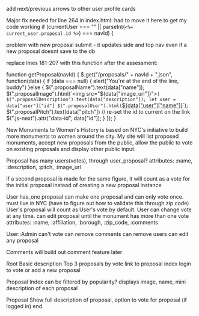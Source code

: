 add next/previous arrows to other user profile cards

Major fix needed for line 264 in index.html:
had to move it here to get my code working
 if (currentUser === "" || parseInt(`<%= current_user.proposal.id %>`) === navId) {

problem with new proposal submit - it updates side and top nav even if a new proposal doesnt save to the db

replace lines 181-207 with this function after the assessment:

function getProposal(navId) {
  $.get("/proposals/" + navId + ".json", function(data) {
    if (data === null) {
      alert("You're at the end of the line, buddy")
    }else {
      $(".proposalName").text(data["name"]);
      $(".proposalImage").html(`<img src="${data["image_url"]}">`)
      $(".proposalDescription").text(data["description"]);
      let user = data["user"]["id"]
      $(".proposalUser").html(`<a href="/users/${data['user']['id']}">${data["user"]["name"]}</a>`);
      $(".proposalPitch").text(data["pitch"])
      // re-set the id to current on the link
      $(".js-next").attr("data-id", data["id"]);
    }
  });
}






New Monuments to Women's History is based on NYC's initiative to build more monuments to women around the city.  My site will list proposed monuments, accept new proposals from the public, allow the public to vote on existing proposals and display other public input.

Proposal
  has many users(votes), through user_proposal?
  attributes: :name, :description, :pitch, :image_url

  if a second proposal is made for the same figure, it will count as a vote for the initial proposal instead of creating a new proposal instance

User
  has_one proposal
  can make one proposal and can only vote once.
  must live in NYC (have to figure out how to validate this through zip code)  
  User's proposal will count as User's vote by default.
  User can change vote at any time.
  can edit proposal until the monument has more than one vote
  attributes: :name, :affiliation, :borough, :zip_code, :comments

User::Admin
  can't vote
  can remove comments
  can remove users
  can edit any proposal

Comments
will build out comment feature later

Root
  Basic description
  Top 3 proposals by vote
  link to proposal index
  login to vote or add a new proposal

Proposal Index
  can be filtered by popularity?
  displays image, name, mini description of each proposal

Proposal Show
  full description of proposal, option to vote for proposal (if logged in)
end
